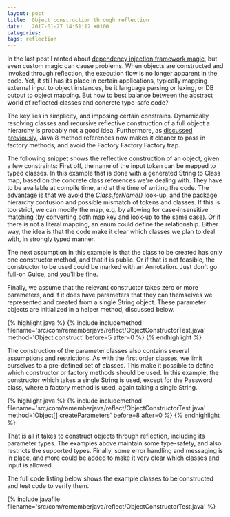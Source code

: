 ```yaml
---
layout: post
title:  Object construction through reflection
date:   2017-01-27 14:51:12 +0100
categories: 
tags: reflection
---
```


In the last post I ranted about [dependency injection framework magic][yesterday], but even custom magic can cause problems. When objects are constructed and invoked through reflection, the execution flow is no longer apparent in the code. Yet, it still has its place in certain applications, typically mapping external input to object instances, be it language parsing or lexing, or DB output to object mapping. But how to best balance between the abstract world of reflected classes and concrete type-safe code?

The key lies in simplicity, and imposing certain constrains. Dynamically resolving classes and recursive reflective construction of a full object a hierarchy is probably not a good idea. Furthermore, as [discussed previously][method-ref], Java 8 method references now makes it cleaner to pass in factory methods, and avoid the Factory Factory Factory trap.

The following snippet shows the reflective construction of an object, given a few constraints: First off, the name of the input token can be mapped to typed classes. In this example that is done with a generated String to Class map, based on the concrete class references we're dealing with. They have to be available at compile time, and at the time of writing the code. The advantage is that we avoid the *Class.forName()* look-up, and the package hierarchy confusion and possible mismatch of tokens and classes. If this is too strict, we can modify the map, e.g. by allowing for case-insensitive matching (by converting both map key and look-up to the same case). Or if there is not a literal mapping, an enum could define the relationship. Either way, the idea is that the code make it clear which classes we plan to deal with, in strongly typed manner.

The next assumption in this example is that the class to be created has only one constructor method, and that it is public. Or if that is not feasible, the constructor to be used could be marked with an Annotation. Just don't go full-on Guice, and you'll be fine.

Finally, we assume that the relevant constructor takes zero or more parameters, and if it does have parameters that they can themselves we represented and created from a single String object. These parameter objects are initialized in a helper method, discussed below.

{% highlight java %}
{% include includemethod filename='src/com/rememberjava/reflect/ObjectConstructorTest.java' method='Object construct' before=5  after=0 %}
{% endhighlight %}

The construction of the parameter classes also contains several assumptions and restrictions. As with the first order classes, we limit ourselves to a pre-defined set of classes. This make it possible to define which constructor or factory methods should be used. In this example, the constructor which takes a single String is used, except for the Password class, where a factory method is used, again taking a single String.

{% highlight java %}
{% include includemethod filename='src/com/rememberjava/reflect/ObjectConstructorTest.java' method='Object[] createParameters' before=8  after=0 %}
{% endhighlight %}

That is all it takes to construct objects through reflection, including its parameter types. The examples above maintain some type-safety, and also restricts the supported types. Finally, some error handling and messaging is in place, and more could be added to make it very clear which classes and input is allowed.

The full code listing below shows the example classes to be constructed and test code to verify them. 

{% include javafile filename='src/com/rememberjava/reflect/ObjectConstructorTest.java' %}


[yesterday]: /websocket/2017/01/26/simpleframework_chat_example.html
[method-ref]: /lambda/2017/01/06/generic_constructor.html
